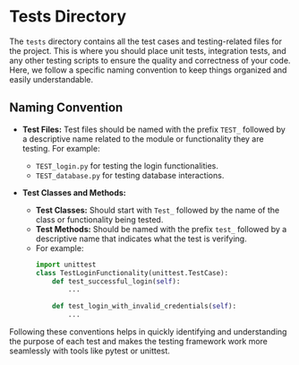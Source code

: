 # Tests Directory

The `tests` directory contains all the test cases and testing-related files for the project.
This is where you should place unit tests, integration tests, and any other testing scripts
to ensure the quality and correctness of your code.
Here, we follow a specific naming convention to keep things organized and easily understandable.

## Naming Convention

- **Test Files:** Test files should be named with the prefix `TEST_` followed by a descriptive name related to the
  module or functionality they are testing. For example:
    - `TEST_login.py` for testing the login functionalities.
    - `TEST_database.py` for testing database interactions.

- **Test Classes and Methods:**
    - **Test Classes:** Should start with `Test_` followed by the name of the class or functionality being tested.
    - **Test Methods:** Should be named with the prefix `test_` followed by a descriptive name that indicates what the
      test is verifying. 
    - For example:
      ```python
      import unittest
      class TestLoginFunctionality(unittest.TestCase):
          def test_successful_login(self):
              ...
          
          def test_login_with_invalid_credentials(self):
              ...
      ```

Following these conventions helps in quickly identifying and understanding the purpose of each test and makes the
testing framework work more seamlessly with tools like pytest or unittest.

